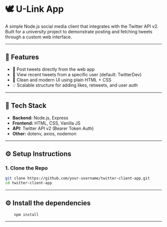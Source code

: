 # 🕊️ U-Link App

A simple Node.js social media client that integrates with the Twitter API v2.  
Built for a university project to demonstrate posting and fetching tweets through a custom web interface.

---

## 🚀 Features

- 📝 Post tweets directly from the web app
- 🔄 View recent tweets from a specific user (default: TwitterDev)
- 🧪 Clean and modern UI using plain HTML + CSS
- 💡 Scalable structure for adding likes, retweets, and user auth

---

## 🧱 Tech Stack

- **Backend:** Node.js, Express
- **Frontend:** HTML, CSS, Vanilla JS
- **API:** Twitter API v2 (Bearer Token Auth)
- **Other:** dotenv, axios, nodemon

---

## ⚙️ Setup Instructions

### 1. Clone the Repo
```bash
git clone https://github.com/your-username/twitter-client-app.git
cd twitter-client-app
```


---

## ⚙️ Install the dependencies
```
    npm install
```
---
